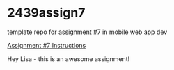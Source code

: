 # 2439assign7
template repo for assignment #7 in mobile web app dev

[Assignment #7 Instructions](https://docs.google.com/document/d/e/2PACX-1vT8xuVNrRnV-lhW_ZBCIYYLvtOOrZAW3kzhvLIz_-QfBK30-Xc-N5a5jVml4UdISg/pub)

Hey Lisa - this is an awesome assignment!
